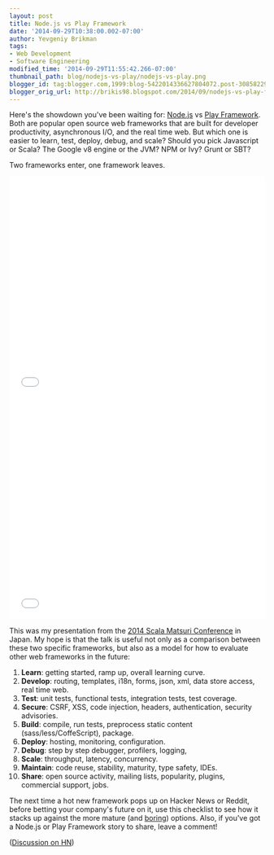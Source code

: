 ```yaml
---
layout: post
title: Node.js vs Play Framework
date: '2014-09-29T10:38:00.002-07:00'
author: Yevgeniy Brikman
tags: 
- Web Development
- Software Engineering
modified_time: '2014-09-29T11:55:42.266-07:00'
thumbnail_path: blog/nodejs-vs-play/nodejs-vs-play.png
blogger_id: tag:blogger.com,1999:blog-5422014336627804072.post-3085822923925409041
blogger_orig_url: http://brikis98.blogspot.com/2014/09/nodejs-vs-play-framework.html
---
```


Here's the showdown you've been waiting for: [Node.js](http://nodejs.org/) 
vs [Play Framework](https://playframework.com/). Both are popular open 
source web frameworks that are built for developer productivity, asynchronous I/O, 
and the real time web. But which one is easier to learn, test, deploy, debug, 
and scale? Should you pick Javascript or Scala? The Google v8 engine or the 
JVM? NPM or Ivy? Grunt or SBT?

Two frameworks enter, one framework leaves.

<iframe src="//www.youtube.com/embed/b6yLwvNSDck" allowfullscreen="" frameborder="0" width="100%" height="435"></iframe> 
<iframe src="//www.slideshare.net/slideshow/embed_code/38723787" allowfullscreen="" frameborder="0" width="100%" height="435"></iframe> 

This was my presentation from the [2014 Scala Matsuri Conference](http://scalamatsuri.org/en/) 
in Japan. My hope is that the talk is useful not 
only as a comparison between these two specific frameworks, but also as a model 
for how to evaluate other web frameworks in the future:

1. **Learn**: getting started, ramp up, overall learning curve.
1. **Develop**: routing, templates, i18n, forms, json, xml, data store access, real time web.
1. **Test**: unit tests, functional tests, integration tests, test coverage.
1. **Secure**: CSRF, XSS, code injection, headers, authentication, security advisories.
1. **Build**: compile, run tests, preprocess static content (sass/less/CoffeScript), package.
1. **Deploy**: hosting, monitoring, configuration.
1. **Debug**: step by step debugger, profilers, logging,&nbsp;
1. **Scale**: throughput, latency, concurrency.
1. **Maintain**: code reuse, stability, maturity, type safety, IDEs.
1. **Share**: open source activity, mailing lists, popularity, plugins, commercial support, jobs.

The next time a hot new framework pops up on Hacker News or Reddit, before 
betting your company's future on it, use this checklist to see how it stacks 
up against the more mature (and 
[boring](http://zef.me/4235/pick-your-battles/)) options. Also, if 
you've got a Node.js or Play Framework story to share, leave a comment!

([Discussion on HN](https://news.ycombinator.com/item?id=8384011))



